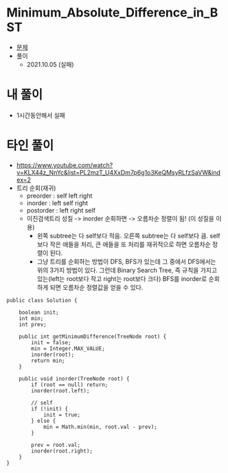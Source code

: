 # Minimum_Absolute_Difference_in_BST
- [문제](https://leetcode.com/problems/minimum-absolute-difference-in-bst/)
- 풀이
    - 2021.10.05 (실패)

# 내 풀이
- 1시간동안해서 실패



# 타인 풀이
- https://www.youtube.com/watch?v=KLX44z_NnYc&list=PL2mzT_U4XxDm7p6g1o3KeQMsyRLfzSaVW&index=2
- 트리 순회(재귀)
    - preorder : self left right
    - inorder : left self right
    - postorder : left right self
    - 이진검색트리 성질 -> inorder 순회하면 -> 오름차순 정렬이 됨! (이 성질을 이용)
        - 왼쪽 subtree는 다 self보다 적음. 오른쪽 subtree는 다 self보다 큼. self보다 작은 애들을 처리, 큰 애들을 또 처리를 재귀적으로 하면 오름차순 정렬이 된다.
        - 그냥 트리를 순회하는 방법이 DFS, BFS가 있는데 그 중에서 DFS에서는 위의 3가지 방법이 있다. 그런데 Binary Search Tree, 즉 규칙을 가지고 있는(left는 root보다 작고 right는 root보다 크다) BFS를 inorder로 순회하게 되면 오름차순 정렬값을 얻을 수 있다.
```
public class Solution {

    boolean init;
    int min;
    int prev;

    public int getMinimumDifference(TreeNode root) {
        init = false;
        min = Integer.MAX_VALUE;
        inorder(root);
        return min;
    }

    public void inorder(TreeNode root) {
        if (root == null) return;
        inorder(root.left);

        // self
        if (!init) {
            init = true;
        } else {
            min = Math.min(min, root.val - prev);
        }

        prev = root.val;
        inorder(root.right);
    }
}
```